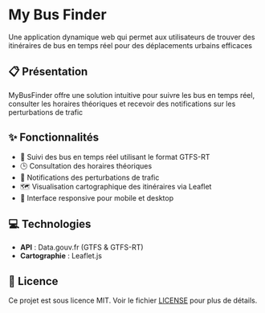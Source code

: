 # My Bus Finder

Une application dynamique web qui permet aux utilisateurs de trouver des itinéraires de bus en temps réel pour des déplacements urbains efficaces

## 📋 Présentation

MyBusFinder offre une solution intuitive pour suivre les bus en temps réel, consulter les horaires théoriques et recevoir des notifications sur les perturbations de trafic

## ✨ Fonctionnalités

- 🚌 Suivi des bus en temps réel utilisant le format GTFS-RT
- 🕒 Consultation des horaires théoriques
- 🚧 Notifications des perturbations de trafic
- 🗺️ Visualisation cartographique des itinéraires via Leaflet
- 📱 Interface responsive pour mobile et desktop

## 💻 Technologies
- **API** : Data.gouv.fr (GTFS & GTFS-RT)
- **Cartographie** : Leaflet.js

## 📄 Licence

Ce projet est sous licence MIT. Voir le fichier [LICENSE](LICENSE) pour plus de détails.
